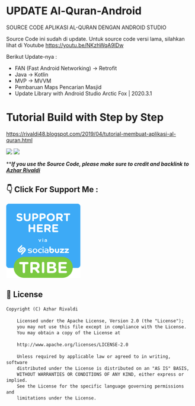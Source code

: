 # UPDATE Al-Quran-Android
SOURCE CODE APLIKASI AL-QURAN DENGAN ANDROID STUDIO

Source Code ini sudah di update. Untuk source code versi lama, silahkan lihat di Youtube https://youtu.be/NKzhWqA9lDw

Berikut Update-nya :
- FAN (Fast Android Networking) -> Retrofit
- Java -> Kotlin
- MVP -> MVVM
- Pembaruan Maps Pencarian Masjid
- Update Library with Android Studio Arctic Fox | 2020.3.1

# Tutorial Build with Step by Step
https://rivaldi48.blogspot.com/2019/04/tutorial-membuat-aplikasi-al-quran.html

<img src="https://1.bp.blogspot.com/-C_ePRhy5l-Y/XxfcDJ-a7PI/AAAAAAAAHdc/T-tH3K8NuuUW09Ti-Hwl8umXZFKElx5agCLcBGAsYHQ/s1600/HiShoot_20200722_131945.png" data-canonical-src="https://1.bp.blogspot.com/-C_ePRhy5l-Y/XxfcDJ-a7PI/AAAAAAAAHdc/T-tH3K8NuuUW09Ti-Hwl8umXZFKElx5agCLcBGAsYHQ/s1600/HiShoot_20200722_131945.png" style="max-width:100%;">

<img src="https://1.bp.blogspot.com/-h0Zx3gIvI3s/XxfcFj4lk7I/AAAAAAAAHdg/coTm9i9K5O8CkyoZAaIgGf8YYw7N2JqfACLcBGAsYHQ/s1600/HiShoot_20200722_132001.png" data-canonical-src="https://1.bp.blogspot.com/-h0Zx3gIvI3s/XxfcFj4lk7I/AAAAAAAAHdg/coTm9i9K5O8CkyoZAaIgGf8YYw7N2JqfACLcBGAsYHQ/s1600/HiShoot_20200722_132001.png" style="max-width:100%;">

*****If you use the Source Code, please make sure to credit and backlink to [Azhar Rivaldi](https://rivaldi48.blogspot.com/)***

## 👇 Click For Support Me :
<a href="https://sociabuzz.com/azharrvldi_/donate"> 
<img src="https://github.com/AzharRivaldi/AzharRivaldi/blob/master/Support%20Here.png" width="200" height="200"></a>

## 📄 License

```
Copyright (C) Azhar Rivaldi

    Licensed under the Apache License, Version 2.0 (the "License");
    you may not use this file except in compliance with the License.
    You may obtain a copy of the License at

    http://www.apache.org/licenses/LICENSE-2.0

    Unless required by applicable law or agreed to in writing, software
    distributed under the License is distributed on an "AS IS" BASIS,
    WITHOUT WARRANTIES OR CONDITIONS OF ANY KIND, either express or implied.
    See the License for the specific language governing permissions and
    limitations under the License.

```
